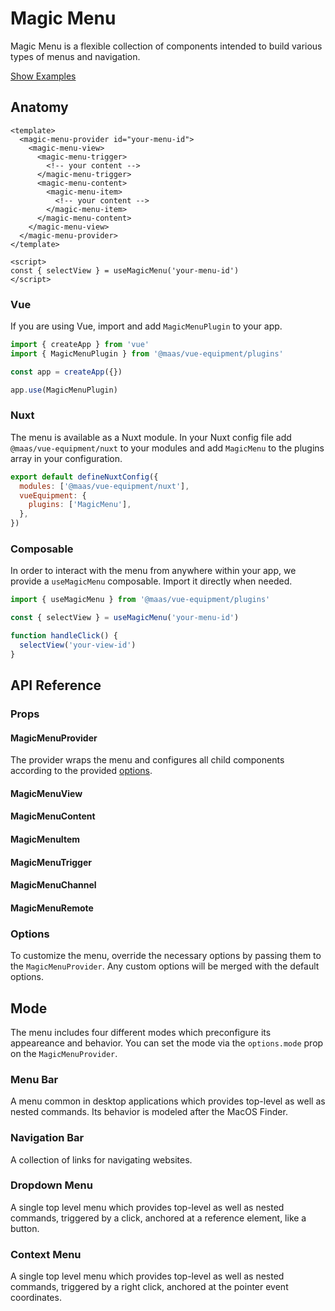 # Magic Menu

Magic Menu is a flexible collection of components intended to build various types of menus and navigation.

[Show Examples](#mode)

<!--@include: @/apps/docs/src/content/snippets/overview.md-->

## Anatomy

```vue
<template>
  <magic-menu-provider id="your-menu-id">
    <magic-menu-view>
      <magic-menu-trigger>
        <!-- your content -->
      </magic-menu-trigger>
      <magic-menu-content>
        <magic-menu-item>
          <!-- your content -->
        </magic-menu-item>
      </magic-menu-content>
    </magic-menu-view>
  </magic-menu-provider>
</template>

<script>
const { selectView } = useMagicMenu('your-menu-id')
</script>
```

<!--@include: @/apps/docs/src/content/snippets/installation.md-->

### Vue

If you are using Vue, import and add `MagicMenuPlugin` to your app.

```js
import { createApp } from 'vue'
import { MagicMenuPlugin } from '@maas/vue-equipment/plugins'

const app = createApp({})

app.use(MagicMenuPlugin)
```

### Nuxt

The menu is available as a Nuxt module. In your Nuxt config file add `@maas/vue-equipment/nuxt` to your modules and add `MagicMenu` to the plugins array in your configuration.

```js
export default defineNuxtConfig({
  modules: ['@maas/vue-equipment/nuxt'],
  vueEquipment: {
    plugins: ['MagicMenu'],
  },
})
```

### Composable

In order to interact with the menu from anywhere within your app, we provide a `useMagicMenu` composable. Import it directly when needed.

```js
import { useMagicMenu } from '@maas/vue-equipment/plugins'

const { selectView } = useMagicMenu('your-menu-id')

function handleClick() {
  selectView('your-view-id')
}
```

## API Reference

### Props

#### MagicMenuProvider

The provider wraps the menu and configures all child components according to the provided [options](#options).

<ProseTable 
  :columns="[
    { label: 'Prop' },
    { label: 'Type' },
    { label: 'Required' }
  ]"
  :rows="[
    {
      items: [
        {
          label: 'id',
          description: 'Providing an id is required. Can either be a string or a ref.'
        },
        {
          label: 'MaybeRef\<string\>',
          escape: true
        },
        {
          label: 'true'
        }
      ]
    },
    {
      items: [
        {
          label: 'asChild',
          description: 'Prevent the component from rendering and pass all functionality to a child element.'
        },
        {
          label: 'boolean'
        },
        {
          label: 'false'
        }
      ]
    },
    {
      items: [
        {
          label: 'options',
          description: 'Refer to the [options table](#options) for details.'
        },
        {
          label: 'MagicMenuOptions'
        },
        {
          label: 'false'
        }
      ]
    },
  ]"
/>

#### MagicMenuView

<ProseTable 
  :columns="[
    { label: 'Prop' },
    { label: 'Type' },
    { label: 'Required' }
  ]"
  :rows="[
    {
      items: [
        {
          label: 'id',
          description: 'Providing an id is optional. Can either be a string or a ref. Neccessary for interacting with the view through `useMagicMenu`.'
        },
        {
          label: 'MaybeRef\<string\>',
          escape: true
        },
        {
          label: 'false'
        }
      ]
    },
    {
      items: [
        {
          label: 'placement',
          description: 'Override the placement of the MenuView.'
        },
       {
          label: 'Placement',
          description: 'Please refer to the [Floating UI docs](https://floating-ui.com/docs/tutorial#placements).'
        },
        {
          label: 'false'
        }
      ]
    },
  ]"
/>

#### MagicMenuContent

<ProseTable 
  :columns="[
    { label: 'Prop' },
    { label: 'Type' },
    { label: 'Required' }
  ]"
  :rows="[
    {
      items: [
        {
          label: 'arrow',
          description: 'Show or hide an arrow pointing at the trigger element.'
        },
        {
          label: 'boolean',
        },
        {
          label: 'false'
        }
      ]
    },
    {
      items: [
        {
          label: 'transition',
          description: 'Override the [transition name](https://vuejs.org/guide/built-ins/transition#named-transitions).'
        },
        {
          label: 'string',
        },
        {
          label: 'false'
        }
      ]
    },
    {
      items: [
        {
          label: 'referenceEl',
          description: 'Override the reference element used for positioning the content element.'
        },
        {
          label: 'HTMLElement | ComponentPublicInstance',
          escape: true
        },
        {
          label: 'false'
        }
      ]
    }
  ]"
/>

#### MagicMenuItem

<ProseTable 
  :columns="[
    { label: 'Prop' },
    { label: 'Type' },
    { label: 'Required' }
  ]"
  :rows="[
    {
      items: [
        {
          label: 'id',
          description: 'Providing an id is optional.'
        },
        {
          label: 'string'
        },
        {
          label: 'false'
        }
      ]
    },
    {
      items: [
        {
          label: 'disabled',
          description: 'Disable the menu item.'
        },
        {
          label: 'boolean'
        },
        {
          label: 'false'
        }
      ]
    }
  ]"
/>

#### MagicMenuTrigger

<ProseTable 
  :columns="[
    { label: 'Prop' },
    { label: 'Type' },
    { label: 'Required' }
  ]"
  :rows="[
    {
      items: [
        {
          label: 'disabled',
          description: 'Disable the trigger.'
        },
        {
          label: 'boolean'
        },
        {
          label: 'false'
        }
      ]
    },
    {
      items: [
        {
          label: 'trigger',
          description: 'Override the interactions that activate the trigger.'
        },
        {
          label: 'Interaction[]',
          description: 'Array<\'click\' | \'mouseenter\' | \'right-click\'>',
        },
        {
          label: 'false'
        }
      ]
    },
    {
      items: [
        {
          label: 'asChild',
          description: 'Prevent the component from rendering and pass all functionality to a child element.'
        },
        {
          label: 'boolean'
        },
        {
          label: 'false'
        }
      ]
    }
  ]"
/>

#### MagicMenuChannel

<ProseTable 
  :columns="[
    { label: 'Prop' },
    { label: 'Type' },
    { label: 'Required' }
  ]"
  :rows="[
    {
      items: [
        {
          label: 'id',
          description: 'Providing an id is optional. Can either be a string or a ref. Neccessary for interacting with the channel through `useMagicMenu`.'
        },
        {
          label: 'MaybeRef\<string\>',
          escape: true
        },
        {
          label: 'false'
        }
      ]
    },
     {
      items: [
        {
          label: 'transition',
          description: 'Override the [transition name](https://vuejs.org/guide/built-ins/transition#named-transitions).'
        },
        {
          label: 'string',
        },
        {
          label: 'false'
        }
      ]
    },
  ]"
/>

#### MagicMenuRemote

<ProseTable 
  :columns="[
    { label: 'Prop' },
    { label: 'Type' },
    { label: 'Required' }
  ]"
  :rows="[
    {
      items: [
        {
          label: 'channelId',
          description: 'Provide a channel id, for the remote to communicate with.'
        },
        {
          label: 'string'
        },
        {
          label: 'true'
        }
      ]
    },
    {
      items: [
        {
          label: 'viewId',
          description: 'Provide the id of the view, the channel is nested in. This is only neccessary if the triger isn’t nested inside `MagicMenuView`.'
        },
        {
          label: 'string'
        },
        {
          label: 'false'
        }
      ]
    },
    {
      items: [
        {
          label: 'instanceId',
          description: 'Provide the menu id. This is only neccessary if the trigger isn’t nested inside `MagicMenuProvider`.'
        },
        {
          label: 'string'
        },
        {
          label: 'false'
        }
      ]
    },
    {
      items: [
        {
          label: 'disabled',
          description: 'Disable the remote.'
        },
        {
          label: 'boolean'
        },
        {
          label: 'false'
        }
      ]
    },
    {
      items: [
        {
          label: 'trigger',
          description: 'Override the interactions that activate the remote.'
        },
        {
          label: 'Interaction[]',
          description: 'Array<\'click\' | \'mouseenter\' | \'right-click\'>'
        },
        {
          label: 'false'
        }
      ]
    },
    {
      items: [
        {
          label: 'asChild',
          description: 'Prevent the component from rendering and pass all functionality to a child element.'
        },
        {
          label: 'boolean'
        },
        {
          label: 'false'
        }
      ]
    }
  ]"
/>

### Options

To customize the menu, override the necessary options by passing them to the `MagicMenuProvider`. Any custom options will be merged with the default options.

<ProseTable 
  :columns="[
    { label: 'Option' },
    { label: 'Type' },
    { label: 'Default' }
  ]"
  :rows="[
    {
      items: [
        { 
          label: 'mode',
          description: 'The menu includes four different modes which preconfigure its appeareance and behavior. Details [below](#mode)'
        },
        { label: 'MenuMode',
          description: '\'menubar\' | \'navigation\' |\'dropdown\' | \'context\''
        },
        { label: 'menubar' }
      ]
    },
    {
      items: [
        { 
          label: 'debug',
          description: 'Set to true, to get visual feedback on positioning.'
        },
        { label: 'boolean' },
        { label: 'false' }
      ]
    },
    {
      items: [
        {
          label: 'scrollLock',
          description: 'Lock body scroll when the menu is open.'
        },
        {
          label: 'boolean | object'
        },
        {
          label: 'object'
        }
      ]
    },
    {
      items: [
        {
          label: 'scrollLock.padding',
          description: 'Locking the body scroll hides any permanently visible scrollbar. Adding a padding to fixed elements prevents them from shifting in this case.'
        },
        {
          label: 'boolean'
        },
        {
          label: 'true'
        }
      ]
    },
    {
      items: [
        { 
          label: 'transition.content.default',
          description: 'Override the [transition name](https://vuejs.org/guide/built-ins/transition#named-transitions) of top-level `MagicMenuContent` elements.'
        },
        { label: 'string' },
        { 
          label: '\'magic-menu-content--default\' | \'magic-menu-content--fade\'',
          description: 'Dependant on `options.mode`' 
         }
      ]
    },
    {
      items: [
        { 
          label: 'transition.content.nested',
          description: 'Override the [transition name](https://vuejs.org/guide/built-ins/transition#named-transitions) of nested `MagicMenuContent` elements.'
        },
        { label: 'string' },
        { label: 'magic-menu-content--fade' }
      ]
    },
    {
      items: [
        { 
          label: 'transition.channel',
          description: 'Override the [transition name](https://vuejs.org/guide/built-ins/transition#named-transitions) of the `MagicMenuChannel`.'
        },
        { label: 'string' },
        { label: 'magic-menu-channel' }
      ]
    },
    {
      items: [
        { label: 'floating.strategy' },
        { label: '\'fixed\' | \'absolute\'' },
        { 
          label: '\'fixed\' | \'absolute\'',
          description: 'Dependant on `options.mode`' 
         }
      ]
    },
    {
      items: [
        { label: 'delay.mouseenter' },
        { label: 'number' },
        { 
          label: '0 | 50', 
          description: 'Dependant on `options.mode`' 
        }
      ]
    },
    {
      items: [
        { label: 'delay.mouseleave' },
        { label: 'number' },
        { 
          label: '0 | 200',
          description: 'Dependant on `options.mode`' 
         }
      ]
    },
    {
      items: [
        { label: 'delay.click' },
        { label: 'number' },
        { label: '0' }
      ]
    },
    {
      items: [
        { label: 'delay.rightClick' },
        { label: 'number' },
        { label: '0' }
      ]
    }
  ]"
/>

## Mode

The menu includes four different modes which preconfigure its appeareance and behavior. You can set the mode via the `options.mode` prop on the `MagicMenuProvider`.

### Menu Bar

A menu common in desktop applications which provides top-level as well as nested commands. Its behavior is modeled after the MacOS Finder.

<component-preview src="./demo/MenuBarDemo.vue" />

### Navigation Bar

A collection of links for navigating websites.

<component-preview src="./demo/NavigationBarDemo.vue" />

### Dropdown Menu

A single top level menu which provides top-level as well as nested commands, triggered by a click, anchored at a reference element, like a button.

<component-preview src="./demo/DropdownMenuDemo.vue" />

### Context Menu

A single top level menu which provides top-level as well as nested commands, triggered by a right click, anchored at the pointer event coordinates.

<component-preview src="./demo/ContextMenuDemo.vue" />

